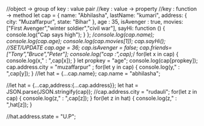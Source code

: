//object -> group of key : value pair
//key : value -> property
//key : function -> method
let cap = {
    name: "Abhilasha",
    lastName: "kumari",
    address: {
        city: "Muzaffarpur",
        state: "Bihar"
    }, age : 35,
    isAvenger : true,
    movies: ["First Avenger","winter soldier","civil war"],
    sayHi: function () {
        console.log("Cap says high");
    }
};
/*console.log(cap.name);
console.log(cap.age);
console.log(cap.movies[1]);
cap.sayHi();
//SET/UPDATE
cap.age = 36;
cap.isAvenger = false;
cap.friends=["Tony","Bruce","Peter"];
console.log("cap :",cap);*/
for(let x in cap) {
    console.log(x," : ",cap[x]);
}
let propkey = "age";
console.log(cap[propkey]);
cap.address.city = "muzaffarpur" ;
for(let y in cap) {
    console.log(y," : ",cap[y]);
} 
//let hat = {...cap.name};
cap.name = "abhilasha";

//let hat = {...cap,address:{...cap.address}};
let hat = JSON.parse(JSON.stringify(cap));
//cap.address.city = "rudauli";
for(let z in cap) {
    console.log(z," : ",cap[z]);
}
for(let z in hat) {
    console.log(z," : ",hat[z]);
}

//hat.address.state = "U.P";

